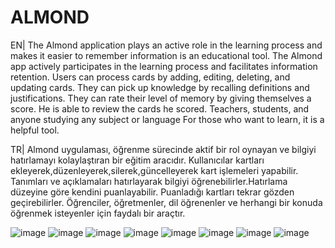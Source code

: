# ALMOND
EN|
The Almond application plays an active role in the learning process and makes it easier to remember information is an educational tool. 
The Almond app actively participates in the learning process and facilitates information retention.
Users can process cards by adding, editing, deleting, and updating cards.
They can pick up knowledge by recalling definitions and justifications.
They can rate their level of memory by giving themselves a score.
He is able to review the cards he scored. Teachers, students, and anyone studying any subject or language
For those who want to learn, it is a helpful tool.

TR|
Almond uygulaması, öğrenme sürecinde aktif bir rol oynayan ve bilgiyi hatırlamayı kolaylaştıran 
bir eğitim aracıdır. Kullanıcılar kartları ekleyerek,düzenleyerek,silerek,güncelleyerek kart işlemeleri yapabilir.
Tanımları ve açıklamaları hatırlayarak bilgiyi öğrenebilirler.Hatırlama düzeyine göre kendini puanlayabilir. 
Puanladığı kartları tekrar gözden geçirebilirler. Öğrenciler, öğretmenler, dil öğrenenler ve herhangi bir konuda
öğrenmek isteyenler için faydalı bir araçtır.


![image](https://user-images.githubusercontent.com/112067233/229801977-2282fe80-5304-4117-943e-13473a69293c.png)
![image](https://user-images.githubusercontent.com/112067233/236503321-c8fbd819-0103-4722-ac1e-cd6199e825c6.png)
![image](https://user-images.githubusercontent.com/112067233/236503307-f960c7b0-e320-4d94-9dbe-00b18ceabb6d.png)
![image](https://user-images.githubusercontent.com/112067233/236503291-12f04f84-d4cc-4fae-97f0-49d9da7ee87e.png)
![image](https://user-images.githubusercontent.com/112067233/229802184-fc40fa56-57ae-4b4e-8f3c-cfd117faa2ca.png)
![image](https://user-images.githubusercontent.com/112067233/229802157-669d4e93-ee40-463c-a459-06b03b0183c8.png)
![image](https://user-images.githubusercontent.com/112067233/229802201-75c3ad58-32dc-4bd5-98d9-5ad9663da5c0.png)
![image](https://user-images.githubusercontent.com/112067233/229802215-f93e2a6e-81ed-45b6-ad2d-042105ba84e7.png)

